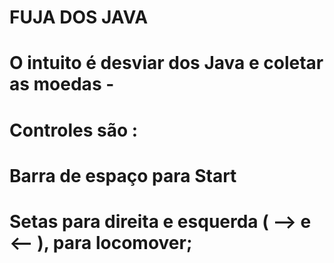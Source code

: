 # FUJA DOS JAVA
# O intuito é desviar dos Java e coletar as moedas - 
# Controles são : 
# Barra de espaço para Start
# Setas para direita e esquerda ( --> e <--  ), para locomover;
